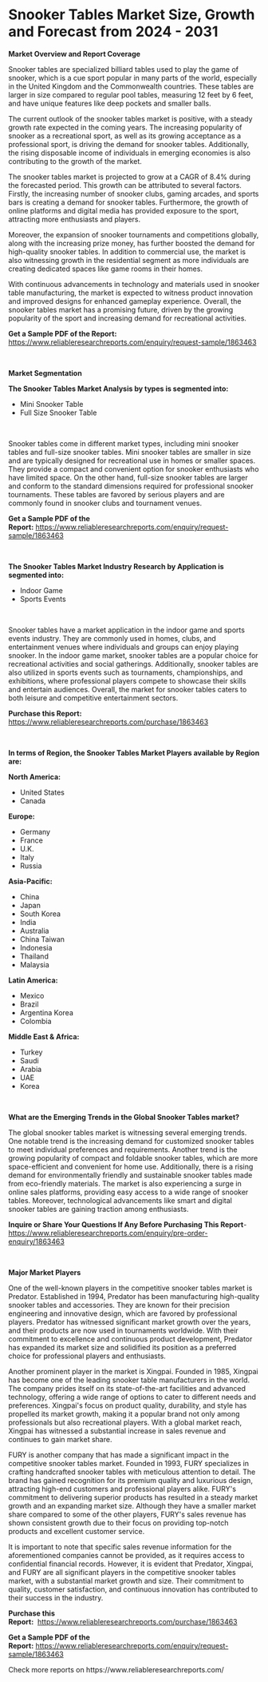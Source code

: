 <p><h1>Snooker Tables Market Size, Growth and Forecast from 2024 - 2031</h1></p><p><strong>Market Overview and Report Coverage</strong></p>
<p><p>Snooker tables are specialized billiard tables used to play the game of snooker, which is a cue sport popular in many parts of the world, especially in the United Kingdom and the Commonwealth countries. These tables are larger in size compared to regular pool tables, measuring 12 feet by 6 feet, and have unique features like deep pockets and smaller balls.</p><p>The current outlook of the snooker tables market is positive, with a steady growth rate expected in the coming years. The increasing popularity of snooker as a recreational sport, as well as its growing acceptance as a professional sport, is driving the demand for snooker tables. Additionally, the rising disposable income of individuals in emerging economies is also contributing to the growth of the market.</p><p>The snooker tables market is projected to grow at a CAGR of 8.4% during the forecasted period. This growth can be attributed to several factors. Firstly, the increasing number of snooker clubs, gaming arcades, and sports bars is creating a demand for snooker tables. Furthermore, the growth of online platforms and digital media has provided exposure to the sport, attracting more enthusiasts and players.</p><p>Moreover, the expansion of snooker tournaments and competitions globally, along with the increasing prize money, has further boosted the demand for high-quality snooker tables. In addition to commercial use, the market is also witnessing growth in the residential segment as more individuals are creating dedicated spaces like game rooms in their homes.</p><p>With continuous advancements in technology and materials used in snooker table manufacturing, the market is expected to witness product innovation and improved designs for enhanced gameplay experience. Overall, the snooker tables market has a promising future, driven by the growing popularity of the sport and increasing demand for recreational activities.</p></p>
<p><strong>Get a Sample PDF of the Report:</strong> <a href="https://www.reliableresearchreports.com/enquiry/request-sample/1863463">https://www.reliableresearchreports.com/enquiry/request-sample/1863463</a></p>
<p>&nbsp;</p>
<p><strong>Market Segmentation</strong></p>
<p><strong>The Snooker Tables Market Analysis by types is segmented into:</strong></p>
<p><ul><li>Mini Snooker Table</li><li>Full Size Snooker Table</li></ul></p>
<p>&nbsp;</p>
<p><p>Snooker tables come in different market types, including mini snooker tables and full-size snooker tables. Mini snooker tables are smaller in size and are typically designed for recreational use in homes or smaller spaces. They provide a compact and convenient option for snooker enthusiasts who have limited space. On the other hand, full-size snooker tables are larger and conform to the standard dimensions required for professional snooker tournaments. These tables are favored by serious players and are commonly found in snooker clubs and tournament venues.</p></p>
<p><strong>Get a Sample PDF of the Report:</strong>&nbsp;<a href="https://www.reliableresearchreports.com/enquiry/request-sample/1863463">https://www.reliableresearchreports.com/enquiry/request-sample/1863463</a></p>
<p>&nbsp;</p>
<p><strong>The Snooker Tables Market Industry Research by Application is segmented into:</strong></p>
<p><ul><li>Indoor Game</li><li>Sports Events</li></ul></p>
<p>&nbsp;</p>
<p><p>Snooker tables have a market application in the indoor game and sports events industry. They are commonly used in homes, clubs, and entertainment venues where individuals and groups can enjoy playing snooker. In the indoor game market, snooker tables are a popular choice for recreational activities and social gatherings. Additionally, snooker tables are also utilized in sports events such as tournaments, championships, and exhibitions, where professional players compete to showcase their skills and entertain audiences. Overall, the market for snooker tables caters to both leisure and competitive entertainment sectors.</p></p>
<p><strong>Purchase this Report:</strong>&nbsp; <a href="https://www.reliableresearchreports.com/purchase/1863463">https://www.reliableresearchreports.com/purchase/1863463</a></p>
<p>&nbsp;</p>
<p><strong>In terms of Region, the Snooker Tables Market Players available by Region are:</strong></p>
<p>
    <p> <strong> North America: </strong>
        <ul>
            <li>United States</li>
            <li>Canada</li>
        </ul>
        </p> 
    <p> <strong> Europe: </strong>
        <ul>
            <li>Germany</li>
            <li>France</li>
            <li>U.K.</li>
            <li>Italy</li>
            <li>Russia</li>
        </ul>
        </p> 
    <p> <strong> Asia-Pacific: </strong>
        <ul>
            <li>China</li>
            <li>Japan</li>
            <li>South Korea</li>
            <li>India</li>
            <li>Australia</li>
            <li>China Taiwan</li>
            <li>Indonesia</li>
            <li>Thailand</li>
            <li>Malaysia</li>
        </ul>
        </p> 
    <p> <strong> Latin America: </strong>
        <ul>
            <li>Mexico</li>
            <li>Brazil</li>
            <li>Argentina Korea</li>
            <li>Colombia</li>
        </ul>
        </p> 
    <p> <strong> Middle East & Africa: </strong>
        <ul>
            <li>Turkey</li>
            <li>Saudi</li>
            <li>Arabia</li>
            <li>UAE</li>
            <li>Korea</li>
        </ul>
    </p>
    </p>
<p>&nbsp;</p>
<p><strong>What are the Emerging Trends in the Global Snooker Tables market?</strong></p>
<p><p>The global snooker tables market is witnessing several emerging trends. One notable trend is the increasing demand for customized snooker tables to meet individual preferences and requirements. Another trend is the growing popularity of compact and foldable snooker tables, which are more space-efficient and convenient for home use. Additionally, there is a rising demand for environmentally friendly and sustainable snooker tables made from eco-friendly materials. The market is also experiencing a surge in online sales platforms, providing easy access to a wide range of snooker tables. Moreover, technological advancements like smart and digital snooker tables are gaining traction among enthusiasts.</p></p>
<p><strong>Inquire or Share Your Questions If Any Before Purchasing This Report</strong>- <a href="https://www.reliableresearchreports.com/enquiry/pre-order-enquiry/1863463">https://www.reliableresearchreports.com/enquiry/pre-order-enquiry/1863463</a></p>
<p>&nbsp;</p>
<p><strong>Major Market Players</strong></p>
<p><p>One of the well-known players in the competitive snooker tables market is Predator. Established in 1994, Predator has been manufacturing high-quality snooker tables and accessories. They are known for their precision engineering and innovative design, which are favored by professional players. Predator has witnessed significant market growth over the years, and their products are now used in tournaments worldwide. With their commitment to excellence and continuous product development, Predator has expanded its market size and solidified its position as a preferred choice for professional players and enthusiasts.</p><p>Another prominent player in the market is Xingpai. Founded in 1985, Xingpai has become one of the leading snooker table manufacturers in the world. The company prides itself on its state-of-the-art facilities and advanced technology, offering a wide range of options to cater to different needs and preferences. Xingpai's focus on product quality, durability, and style has propelled its market growth, making it a popular brand not only among professionals but also recreational players. With a global market reach, Xingpai has witnessed a substantial increase in sales revenue and continues to gain market share.</p><p>FURY is another company that has made a significant impact in the competitive snooker tables market. Founded in 1993, FURY specializes in crafting handcrafted snooker tables with meticulous attention to detail. The brand has gained recognition for its premium quality and luxurious design, attracting high-end customers and professional players alike. FURY's commitment to delivering superior products has resulted in a steady market growth and an expanding market size. Although they have a smaller market share compared to some of the other players, FURY's sales revenue has shown consistent growth due to their focus on providing top-notch products and excellent customer service.</p><p>It is important to note that specific sales revenue information for the aforementioned companies cannot be provided, as it requires access to confidential financial records. However, it is evident that Predator, Xingpai, and FURY are all significant players in the competitive snooker tables market, with a substantial market growth and size. Their commitment to quality, customer satisfaction, and continuous innovation has contributed to their success in the industry.</p></p>
<p><strong>Purchase this Report:</strong>&nbsp;&nbsp;<a href="https://www.reliableresearchreports.com/purchase/1863463">https://www.reliableresearchreports.com/purchase/1863463</a></p>
<p></p>
<p><strong>Get a Sample PDF of the Report:</strong>&nbsp;<a href="https://www.reliableresearchreports.com/enquiry/request-sample/1863463">https://www.reliableresearchreports.com/enquiry/request-sample/1863463</a></p>
<p>Check more reports on https://www.reliableresearchreports.com/</p>